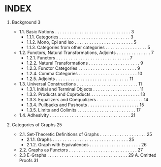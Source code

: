 # INDEX

1. Background 3
   - 1.1. Basic Notions . . . . . . . . . . . . . . . . . . . . . . . . . . . . . . . 3
       - 1.1.1. Categories . . . . . . . . . . . . . . . . . . . . . . . . . . . . . 3
       - 1.1.2. Mono, Epi and Iso . . . . . . . . . . . . . . . . . . . . . . . . 5
       - 1.1.3. Categories from other categories . . . . . . . . . . . . . . . . . 5
    - 1.2. Functors, Natural Transformations, Adjoints . . . . . . . . . . . . . . 7
       - 1.2.1. Functors . . . . . . . . . . . . . . . . . . . . . . . . . . . . . . 7
       - 1.2.2. Natural Transformations . . . . . . . . . . . . . . . . . . . . . 9
       - 1.2.3. Functor Categories . . . . . . . . . . . . . . . . . . . . . . . . 9
       - 1.2.4. Comma Categories . . . . . . . . . . . . . . . . . . . . . . . . 10
       - 1.2.5. Adjoints . . . . . . . . . . . . . . . . . . . . . . . . . . . . . . 11
    - 1.3. Universal Constructions . . . . . . . . . . . . . . . . . . . . . . . . . 11
        - 1.3.1. Initial and Terminal Objects . . . . . . . . . . . . . . . . . . . 11
        - 1.3.2. Products and Coproducts . . . . . . . . . . . . . . . . . . . . 13
        - 1.3.3. Equalizers and Coequalizers . . . . . . . . . . . . . . . . . . . 14
        - 1.3.4. Pullbacks and Pushouts . . . . . . . . . . . . . . . . . . . . . 15
        - 1.3.5. Limits and Colimits . . . . . . . . . . . . . . . . . . . . . . . . 17
    - 1.4. Adhesivity . . . . . . . . . . . . . . . . . . . . . . . . . . . . . . . . . 21
    
2. Categories of Graphs 25
    - 2.1. Set-Theoretic Definitions of Graphs . . . . . . . . . . . . . . . . . . . 25
       - 2.1.1. Graphs . . . . . . . . . . . . . . . . . . . . . . . . . . . . . . . 25
       - 2.1.2. Graph with Equivalences . . . . . . . . . . . . . . . . . . . . . 26
    - 2.2. Graphs as Functors . . . . . . . . . . . . . . . . . . . . . . . . . . . . 27
    - 2.3 E-Graphs . . . . . . . . . . . . . . . . . . . . . . . . . . . . . . . . . 29
A. Omitted Proofs 31


